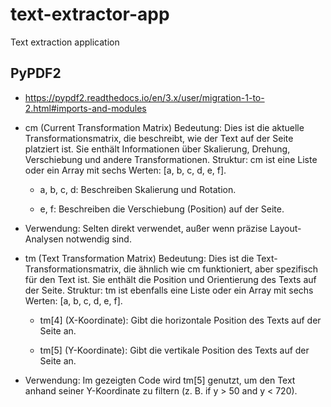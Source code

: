 # text-extractor-app
Text extraction application

## PyPDF2
- https://pypdf2.readthedocs.io/en/3.x/user/migration-1-to-2.html#imports-and-modules

- cm (Current Transformation Matrix)
Bedeutung: Dies ist die aktuelle Transformationsmatrix, die beschreibt, wie der Text auf der Seite platziert ist. Sie enthält Informationen über Skalierung, Drehung, Verschiebung und andere Transformationen.
Struktur: cm ist eine Liste oder ein Array mit sechs Werten: [a, b, c, d, e, f].

  - a, b, c, d: Beschreiben Skalierung und Rotation.
  
  - e, f: Beschreiben die Verschiebung (Position) auf der Seite.
  
- Verwendung: Selten direkt verwendet, außer wenn präzise Layout-Analysen notwendig sind.

- tm (Text Transformation Matrix)
Bedeutung: Dies ist die Text-Transformationsmatrix, die ähnlich wie cm funktioniert, aber spezifisch für den Text ist. Sie enthält die Position und Orientierung des Texts auf der Seite.
Struktur: tm ist ebenfalls eine Liste oder ein Array mit sechs Werten: [a, b, c, d, e, f].

  - tm[4] (X-Koordinate): Gibt die horizontale Position des Texts auf der Seite an.
  
  - tm[5] (Y-Koordinate): Gibt die vertikale Position des Texts auf der Seite an.
  
- Verwendung: Im gezeigten Code wird tm[5] genutzt, um den Text anhand seiner Y-Koordinate zu filtern (z. B. if y > 50 and y < 720).